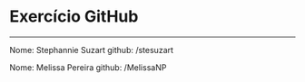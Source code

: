 # Exercício GitHub
-----
Nome: Stephannie Suzart
github: /stesuzart

Nome: Melissa Pereira
github: /MelissaNP

